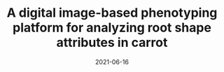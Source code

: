 ---
title: "A digital image-based phenotyping platform for analyzing root shape attributes in carrot"
collection: publications
permalink: /publication/2021-06-16_FIPS
date: 2021-06-16
venue: 'Frontiers in Plant Science'
link: 'https://www.frontiersin.org/articles/10.3389/fpls.2021.690031/full'
code: 'https://dataverse.harvard.edu/dataverse/carrot-market-class'
github: 'https://github.com/shbrainard/carrot-phenotyping'
citation: 'Brainard SH, Bustamante JA, Dawson JC, Spalding EP and Goldman IL (2021) A Digital Image-Based Phenotyping Platform for Analyzing Root Shape Attributes in Carrot. <i>Front. Plant Sci.</i> 12:690031. doi: 10.3389/fpls.2021.690031'
---